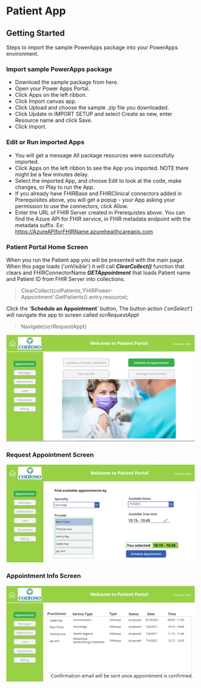 # Patient App

## Getting Started
Steps to import the sample PowerApps package into your PowerApps environment.

### Import sample PowerApps package
- Download the sample package from here.
- Open your Power Apps Portal.
- Click Apps on the left ribbon.
- Click Import canvas app.
- Click Upload and choose the sample .zip file you downloaded.
- Click Update in IMPORT SETUP and select Create as new, enter Resource name and click Save.
- Click Import.

### Edit or Run imported Apps
- You will get a message All package resources were successfully imported.
- Click Apps on the left ribbon to see the App you imported. NOTE there might be a few minutes delay.
- Select the imported App, and choose Edit to look at the code, make changes, or Play to run the App.
- If you already have FHIRBase and FHIRClinical connectors added in Prerequisites above, you will get a popup - your App asking your permission to use the connectors, click Allow.
- Enter the URL of FHIR Server created in Prerequistes above. You can find the Azure API for FHIR service, in FHIR metadata endpoint with the metadata suffix. Ex: https://AzureAPIforFHIRName.azurehealthcareapis.com

### Patient Portal Home Screen
When you run the Patient app you will be presented with the main page. When this page loads ('_onVisible_') it will call _**ClearCollect()**_ function that clears and FHIRConnectorName._**GETAppointment**_ that loads Patient name and Patient ID from FHIR Server into collections.

> ClearCollect(colPatients,'FHIRPower-Appointment'.GetPatients().entry.resource);

Click the '**Schedule an Appointment**' button, The button action ('_onSelect_') will navigate the app to screen called _scrRequestAppt_

> Navigate(scrRequestAppt)

<center><img src="images/Patient_Portal_Home_screen.png" width="700"></center>

### Request Appointment Screen
<center><img src="images/Patient_Portal_ReqAppt_screen.png" width="700"></center>

### Appointment Info Screen
<center><img src="images/Patient_Portal_Appt_Info_screen.png" width="700"></center>
